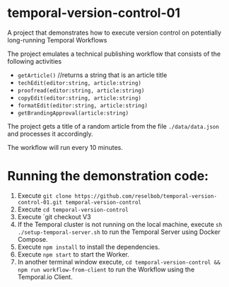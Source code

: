 # temporal-version-control-01
A project that demonstrates how to execute version control on potentially long-running Temporal Workflows

The project emulates a technical publishing workflow that consists of the following activities

- `getArticle()` //returns a string that is an article title
- `techEdit(editor:string, article:string)`
- `proofread(editor:string, article:string)`
- `copyEdit(editor:string, article:string)`
- `formatEdit(editor:string, article:string)`
- `getBrandingApproval(article:string)`

The project gets a title of a random article from the file `./data/data.json` and processes it accordingly.

The workflow will run every 10 minutes.

# Running the demonstration code:

1. Execute `git clone https://github.com/reselbob/temporal-version-control-01.git temporal-version-control`
2. Execute `cd temporal-version-control`
3. Execute `git checkout V3
4. If the Temporal cluster is not running on the local machine, execute `sh ./setup-temporal-server.sh` to run the Temporal Server using Docker Compose.
5. Execute `npm install` to install the dependencies.
6. Execute `npm start` to start the Worker.
7. In another terminal window execute, `cd temporal-version-control && npm run workflow-from-client` to run the Workflow using the Temporal.io Client.
